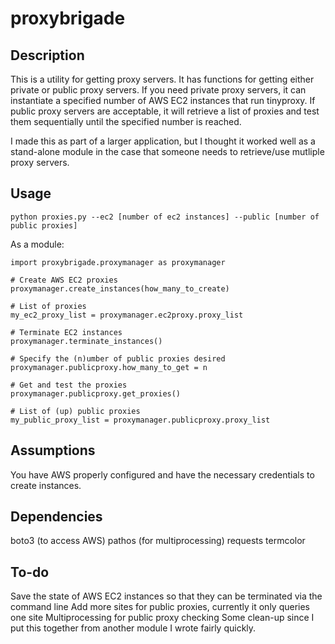# proxybrigade

Description
-----------
This is a utility for getting proxy servers.  It has functions for getting either private or public proxy servers.  If you need private proxy servers, it can instantiate a specified number of AWS EC2 instances that run tinyproxy.  If public proxy servers are acceptable, it will retrieve a list of proxies and test them sequentially until the specified number is reached.

I made this as part of a larger application, but I thought it worked well as a stand-alone module in the case that someone needs to retrieve/use mutliple proxy servers.

Usage
-----
`python proxies.py --ec2 [number of ec2 instances] --public [number of public proxies]`

As a module:
```
import proxybrigade.proxymanager as proxymanager

# Create AWS EC2 proxies
proxymanager.create_instances(how_many_to_create)

# List of proxies
my_ec2_proxy_list = proxymanager.ec2proxy.proxy_list

# Terminate EC2 instances
proxymanager.terminate_instances()

# Specify the (n)umber of public proxies desired
proxymanager.publicproxy.how_many_to_get = n

# Get and test the proxies 
proxymanager.publicproxy.get_proxies()

# List of (up) public proxies 
my_public_proxy_list = proxymanager.publicproxy.proxy_list
```

Assumptions
-----------
You have AWS properly configured and have the necessary credentials to create instances.

Dependencies
------------
boto3 (to access AWS)
pathos (for multiprocessing)
requests
termcolor

To-do
-----
Save the state of AWS EC2 instances so that they can be terminated via the command line
Add more sites for public proxies, currently it only queries one site
Multiprocessing for public proxy checking
Some clean-up since I put this together from another module I wrote fairly quickly.
